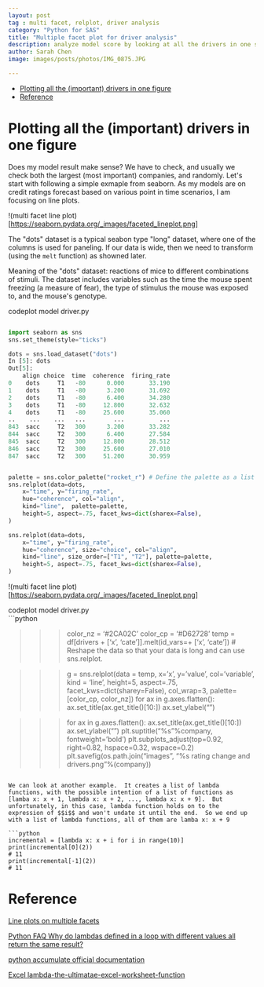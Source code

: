 ```yaml
---
layout: post
tag : multi facet, relplot, driver analysis
category: "Python for SAS"
title: "Multiple facet plot for driver analysis"
description: analyze model score by looking at all the drivers in one single plot
author: Sarah Chen
image: images/posts/photos/IMG_0875.JPG

---
```

- [Plotting all the (important) drivers in one figure](#plotting-all-the-important-drivers-in-one-figure)
- [Reference](#reference)


# Plotting all the (important) drivers in one figure
Does my model result make sense?  We have to check, and usually we check both the largest (most important) companies, and randomly. 
Let's start with following a simple exmaple from seaborn.  As my models are on credit ratings forecast based on various point in time scenarios, I am focusing on line plots. 

!(multi facet line plot)[https://seaborn.pydata.org/_images/faceted_lineplot.png]

The "dots" dataset is a typical seabon type "long" dataset, where one of the columns is used for paneling.  If our data is wide, then we need to transform (using the `melt` function) as showned later.   

Meaning of the "dots" dataset: reactions of mice to different combinations of stimuli. The dataset includes variables such as the time the mouse spent freezing (a measure of fear), the type of stimulus the mouse was exposed to, and the mouse's genotype. 

<div class="code-head"><span>code</span>plot model driver.py</div>

```python

import seaborn as sns
sns.set_theme(style="ticks")

dots = sns.load_dataset("dots")
In [5]: dots
Out[5]:
    align choice  time  coherence  firing_rate
0    dots     T1   -80      0.000       33.190
1    dots     T1   -80      3.200       31.692
2    dots     T1   -80      6.400       34.280
3    dots     T1   -80     12.800       32.632
4    dots     T1   -80     25.600       35.060
..    ...    ...   ...        ...          ...
843  sacc     T2   300      3.200       33.282
844  sacc     T2   300      6.400       27.584
845  sacc     T2   300     12.800       28.512
846  sacc     T2   300     25.600       27.010
847  sacc     T2   300     51.200       30.959


palette = sns.color_palette("rocket_r") # Define the palette as a list to specify exact values
sns.relplot(data=dots,
    x="time", y="firing_rate",
    hue="coherence", col="align",
    kind="line",  palette=palette,
    height=5, aspect=.75, facet_kws=dict(sharex=False),
)

sns.relplot(data=dots,
    x="time", y="firing_rate",
    hue="coherence", size="choice", col="align",
    kind="line", size_order=["T1", "T2"], palette=palette,
    height=5, aspect=.75, facet_kws=dict(sharex=False),
)
```




!(multi facet line plot)[https://seaborn.pydata.org/_images/faceted_lineplot.png]

<div class="code-head"><span>code</span>plot model driver.py</div>
```python

>>> color_nz = ‘#2CA02C’
>>> color_cp = ‘#D62728’
>>> temp = df[drivers + [‘x’, ‘cate’]].melt(id_vars=+ [‘x’, ‘cate’]) # Reshape the data so that your data is long and can use sns.relplot.

>>> g = sns.relplot(data = temp, x=’x’, y=’value’, col=’variable’, kind = ‘line’, height=5, aspect=.75, facet_kws=dict(sharey=False), col_wrap=3, palette=[color_cp, color_nz])
>>> for ax in g.axes.flatten():
	ax.set_title(ax.get_title()[10:])
	ax.set_ylabel(“”)

>>> for ax in g.axes.flatten():
	ax.set_title(ax.get_title()[10:])
	ax.set_ylabel(“”)
>>> plt.suptitle(“%s”%company, fontweight=’bold’)
>>> plt.subplots_adjust(top=0.92, right=0.82, hspace=0.32, wspace=0.2)
>>> plt.savefig(os.path.join(“images”, “%s rating change and drivers.png”%(company))
```

We can look at another example.  It creates a list of lambda functions, with the possible intention of a list of functions as [lamba x: x + 1, lambda x: x + 2, ..., lambda x: x + 9].  But unfortunately, in this case, lambda function holds on to the expression of $$i$$ and won't undate it until the end.  So we end up with a list of lambda functions, all of them are lamba x: x + 9

```python
incremental = [lambda x: x + i for i in range(10)]
print(incremental[0](2))
# 11
print(incremental[-1](2))
# 11
```


# Reference

[Line plots on multiple facets](https://seaborn.pydata.org/examples/faceted_lineplot.html)

[Python FAQ Why do lambdas defined in a loop with different values all return the same result?](https://docs.python.org/3/faq/programming.html#why-do-lambdas-defined-in-a-loop-with-different-values-all-return-the-same-result)

[python accumulate official documentation](https://docs.python.org/3/library/itertools.html#itertools.accumulate)

[Excel lambda-the-ultimatae-excel-worksheet-function](https://www.microsoft.com/en-us/research/blog/lambda-the-ultimatae-excel-worksheet-function/)

